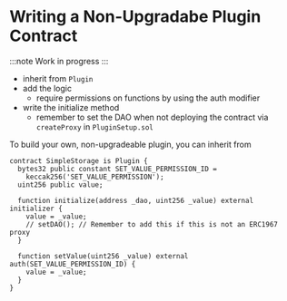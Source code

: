 # Writing a Non-Upgradabe Plugin Contract

:::note
Work in progress
:::

- inherit from `Plugin`
- add the logic
  - require permissions on functions by using the auth modifier
- write the initialize method
  - remember to set the DAO when not deploying the contract via `createProxy` in `PluginSetup.sol`

To build your own, non-upgradeable plugin, you can inherit from

```solidity title="SimpleStorage.sol"
contract SimpleStorage is Plugin {
  bytes32 public constant SET_VALUE_PERMISSION_ID =
    keccak256('SET_VALUE_PERMISSION');
  uint256 public value;

  function initialize(address _dao, uint256 _value) external initializer {
    value = _value;
    // setDAO(); // Remember to add this if this is not an ERC1967 proxy
  }

  function setValue(uint256 _value) external auth(SET_VALUE_PERMISSION_ID) {
    value = _value;
  }
}

```
